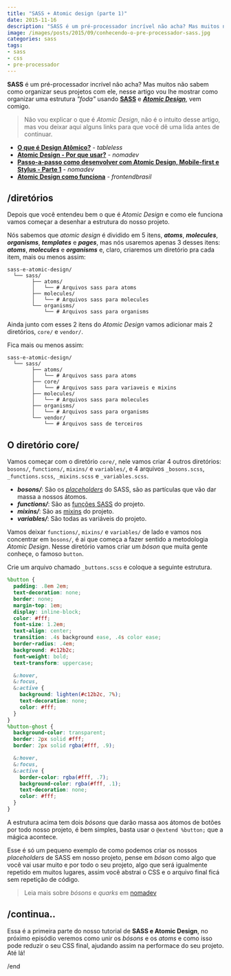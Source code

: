 ```yaml
---
title: "SASS + Atomic design (parte 1)"
date: 2015-11-16
description: "SASS é um pré-processador incrível não acha? Mas muitos não sabem como organizar seus projetos com ele"
image: /images/posts/2015/09/conhecendo-o-pre-processador-sass.jpg
categories: sass
tags:
- sass
- css
- pre-processador
---
```


**SASS** é um pré-processador incrível não acha? Mas muitos não sabem como organizar seus projetos com ele, nesse artigo vou lhe mostrar como organizar uma estrutura _"foda"_ usando **[SASS](http://sass-lang.com/)** e _**[Atomic Design](http://patternlab.io/about.html)**_, vem comigo.

> Não vou explicar o que é _Atomic Design_, não é o intuito desse artigo, mas vou deixar aqui alguns links para que você dê uma lida antes de continuar.

* **[O que é Design Atômico?](http://tableless.com.br/o-que-e-design-atomic/)** - _tableless_
* **[Atomic Design - Por que usar?](http://nomadev.com.br/atomic-design-por-que-usar/)** - _nomadev_
* **[Passo-a-passo como desenvolver com Atomic Design, Mobile-first e Stylus - Parte 1](http://nomadev.com.br/passo-a-passo-como-desenvolver-com-atomic-design-mobile-first-e-stylus/)** - _nomadev_
* **[Atomic Design como funciona](http://www.frontendbrasil.com.br/tutoriais/atomic-design-como-funciona/)** - _frontendbrasil_

## /diretórios

Depois que você entendeu bem o que é _Atomic Design_ e como ele funciona vamos começar a desenhar a estrutura do nosso projeto.

Nós sabemos que _atomic design_ é dividido em 5 itens, **_atoms_**, **_molecules_**, **_organisms_**, **_templates_** e **_pages_**, mas nós usaremos apenas 3 desses itens: **_atoms_**, **_molecules_** e **_organisms_** e, claro, criaremos um diretório pra cada item, mais ou menos assim:

```text
sass-e-atomic-design/
  └── sass/
        ├── atoms/
        │   └── # Arquivos sass para atoms
        ├── molecules/
        │   └── # Arquivos sass para molecules
        └── organisms/
            └── # Arquivos sass para organisms
```

Ainda junto com esses 2 itens do _Atomic Design_ vamos adicionar mais 2 diretórios, `core/` e `vendor/`.

Fica mais ou menos assim:

```text
sass-e-atomic-design/
  └── sass/
        ├── atoms/
        │   └── # Arquivos sass para atoms
        ├── core/
        │   └── # Arquivos sass para variaveis e mixins
        ├── molecules/
        │   └── # Arquivos sass para molecules
        ├── organisms/
        │   └── # Arquivos sass para organisms
        └── vendor/
            └── # Arquivos sass de terceiros
```

## O diretório core/

Vamos começar com o diretório `core/`, nele vamos criar 4 outros diretórios: `bosons/`, `functions/`, `mixins/` e `variables/`, e 4 arquivos `_bosons.scss`, `_functions.scss`, `_mixins.scss` e `_variables.scss`.

* **_bosons/_**: São os _[placeholders](http://sass-lang.com/documentation/file.SASS_REFERENCE.html#placeholder_selectors_)_ do SASS, são as partículas que vão dar massa a nossos átomos.
* **_functions/_**: São as [funções SASS](http://sass-lang.com/documentation/file.SASS_REFERENCE.html#functions) do projeto.
* **_mixins/_**: São as [mixins](http://sass-lang.com/documentation/file.SASS_REFERENCE.html#mixins) do projeto.
* **_variables/_**: São todas as variáveis do projeto.

Vamos deixar `functions/`, `mixins/` e `variables/` de lado e vamos nos concentrar em `bosons/`, é ai que começa a fazer sentido a metodologia _Atomic Design_. Nesse diretório vamos criar um _bóson_ que muita gente conheçe, o famoso `button`.

Crie um arquivo chamado `_buttons.scss` e coloque a seguinte estrutura.

```scss
%button {
  padding: .8em 2em;
  text-decoration: none;
  border: none;
  margin-top: 1em;
  display: inline-block;
  color: #fff;
  font-size: 1.2em;
  text-align: center;
  transition: .4s background ease, .4s color ease;
  border-radius: .4em;
  background: #c12b2c;
  font-weight: bold;
  text-transform: uppercase;

  &:hover,
  &:focus,
  &:active {
    background: lighten(#c12b2c, 7%);
    text-decoration: none;
    color: #fff;
  }
}
%button-ghost {
  background-color: transparent;
  border: 2px solid #fff;
  border: 2px solid rgba(#fff, .9);

  &:hover,
  &:focus,
  &:active {
    border-color: rgba(#fff, .7);
    background-color: rgba(#fff, .1);
    text-decoration: none;
    color: #fff;
  }
}
```

A estrutura acima tem dois _bósons_ que darão massa aos átomos de botões por todo nosso projeto, é bem simples, basta usar o `@extend %button;` que a mágica acontece.

Esse é só um pequeno exemplo de como podemos criar os nossos _placeholders_ de SASS em nosso projeto, pense em _bóson_ como algo que você vai usar muito e por todo o seu projeto, algo que será igualmente repetido em muitos lugares, assim você abstrai o CSS e o arquivo final ficá sem repetição de código.

> Leia mais sobre _bósons_ e _quarks_ em [nomadev](http://nomadev.com.br/atomic-design-bósons-e-quarks-extended/)

## /continua..

Essa é a primeira parte do nosso tutorial de **SASS e Atomic Design**, no próximo episódio veremos como unir os _bósons_ e os _atoms_ e como isso pode reduzir o seu CSS final, ajudando assim na performace do seu projeto. Até lá!

/end
